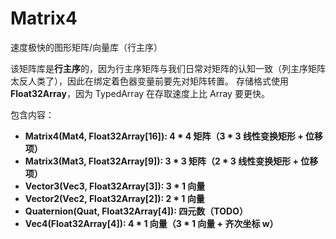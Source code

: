 # Matrix4
速度极快的图形矩阵/向量库（行主序）

该矩阵库是**行主序**的，因为行主序矩阵与我们日常对矩阵的认知一致（列主序矩阵太反人类了），因此在绑定着色器变量前要先对矩阵转置。
存储格式使用**Float32Array**，因为 TypedArray 在存取速度上比 Array 要更快。

包含内容：
- **Matrix4(Mat4, Float32Array[16]): 4 * 4 矩阵（3 * 3 线性变换矩形 + 位移项）**
- **Matrix3(Mat3, Float32Array[9]): 3 * 3 矩阵（2 * 3 线性变换矩形 + 位移项）**
- **Vector3(Vec3, Float32Array[3]): 3 * 1 向量**
- **Vector2(Vec2, Float32Array[2]): 2 * 1 向量**
- **Quaternion(Quat, Float32Array[4]): 四元数（TODO）**
- **Vec4(Float32Array[4]): 4 * 1 向量（3 * 1 向量 + 齐次坐标 w）**